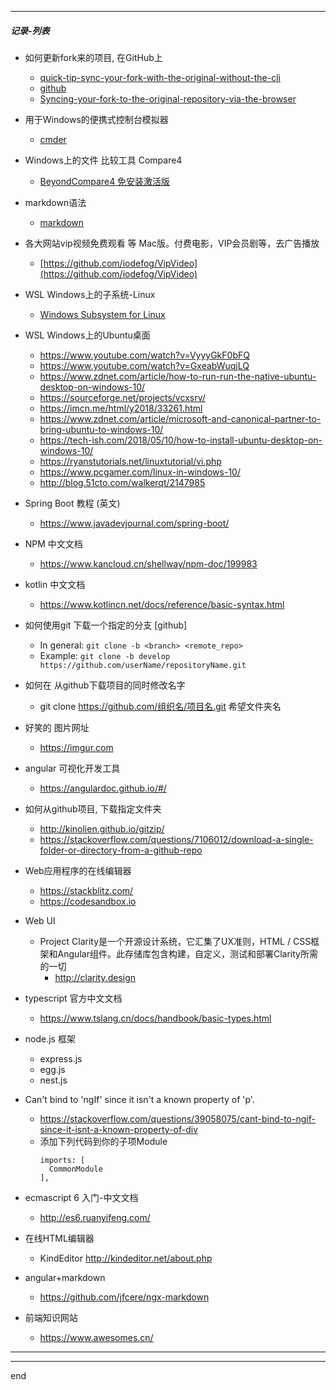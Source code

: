 

---

##### 记录-列表

- 如何更新fork来的项目, 在GitHub上
  - [quick-tip-sync-your-fork-with-the-original-without-the-cli](https://www.sitepoint.com/quick-tip-sync-your-fork-with-the-original-without-the-cli/)
  - [github](https://github.com/isaacs/github/issues/1122)
  - [Syncing-your-fork-to-the-original-repository-via-the-browser](https://github.com/KirstieJane/STEMMRoleModels/wiki/Syncing-your-fork-to-the-original-repository-via-the-browser)

- 用于Windows的便携式控制台模拟器
  - [cmder](http://cmder.net/)

<!-- - bootstrap 4.x 中文文档、中文教程 -->
  <!-- - [code.z01.com/v4](http://code.z01.com/v4/) -->
  <!-- - [bootstrap-4-dev/learn/v4/overview](https://www.udemy.com/bootstrap-4-dev/learn/v4/overview) -->

- Windows上的文件 比较工具 Compare4
  - [BeyondCompare4 免安装激活版](https://github.com/littleostar-blog/littleostar-blog.github.io/raw/master/files/BeyondCompare4.rar)
  
- markdown语法
  - [markdown](https://daringfireball.net/projects/markdown/)

- 各大网站vip视频免费观看 等 Mac版。付费电影，VIP会员剧等，去广告播放
  - [https://github.com/iodefog/VipVideo](https://github.com/iodefog/VipVideo)

<!-- - javascript 教程 -->
  <!-- - [https://wangdoc.com/javascript/index.html](https://wangdoc.com/javascript/index.html) -->

- WSL Windows上的子系统-Linux
  - [Windows Subsystem for Linux](https://docs.microsoft.com/en-us/windows/wsl/install-win10)

- WSL Windows上的Ubuntu桌面
  - https://www.youtube.com/watch?v=VyyyGkF0bFQ
  - https://www.youtube.com/watch?v=GxeabWuqjLQ
  - https://www.zdnet.com/article/how-to-run-run-the-native-ubuntu-desktop-on-windows-10/
  - https://sourceforge.net/projects/vcxsrv/
  - https://imcn.me/html/y2018/33261.html
  - https://www.zdnet.com/article/microsoft-and-canonical-partner-to-bring-ubuntu-to-windows-10/
  - https://tech-ish.com/2018/05/10/how-to-install-ubuntu-desktop-on-windows-10/
  - https://ryanstutorials.net/linuxtutorial/vi.php
  - https://www.pcgamer.com/linux-in-windows-10/
  - http://blog.51cto.com/walkerqt/2147985

- Spring Boot 教程 (英文)
  - https://www.javadevjournal.com/spring-boot/

- NPM 中文文档
  - https://www.kancloud.cn/shellway/npm-doc/199983

- kotlin 中文文档
  - https://www.kotlincn.net/docs/reference/basic-syntax.html

- 如何使用git 下载一个指定的分支 [github]
  - In general:
    ```git clone -b <branch> <remote_repo>```
  - Example:
    ```git clone -b develop https://github.com/userName/repositoryName.git```

- 如何在 从github下载项目的同时修改名字
  - git clone https://github.com/组织名/项目名.git 希望文件夹名

- 好笑的 图片网址
  - https://imgur.com

- angular 可视化开发工具
  - https://angulardoc.github.io/#/

- 如何从github项目, 下载指定文件夹
  - http://kinolien.github.io/gitzip/
  - https://stackoverflow.com/questions/7106012/download-a-single-folder-or-directory-from-a-github-repo

- Web应用程序的在线编辑器
  - https://stackblitz.com/
  - https://codesandbox.io

- Web UI
  - Project Clarity是一个开源设计系统，它汇集了UX准则，HTML / CSS框架和Angular组件。此存储库包含构建，自定义，测试和部署Clarity所需的一切
    - http://clarity.design

- typescript 官方中文文档
  - https://www.tslang.cn/docs/handbook/basic-types.html

- node.js 框架
  - express.js
  - egg.js
  - nest.js

- Can't bind to 'ngIf' since it isn't a known property of 'p'.
  - https://stackoverflow.com/questions/39058075/cant-bind-to-ngif-since-it-isnt-a-known-property-of-div
  - 添加下列代码到你的子项Module
    ```
    imports: [
      CommonModule
    ],
    ```

- ecmascript 6 入门-中文文档
  - http://es6.ruanyifeng.com/

- 在线HTML编辑器
  - KindEditor http://kindeditor.net/about.php

- angular+markdown
  - https://github.com/jfcere/ngx-markdown

- 前端知识网站
  - https://www.awesomes.cn/

---

---

end
